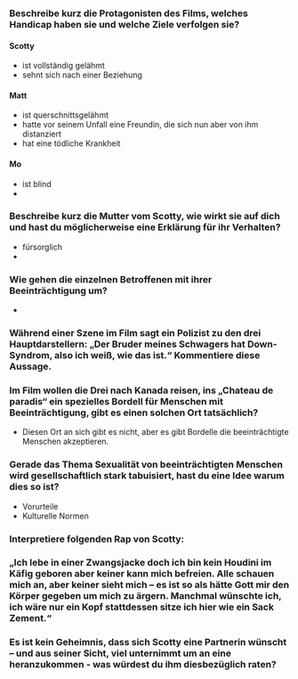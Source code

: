 ### Beschreibe kurz die Protagonisten des Films, welches Handicap haben sie und welche Ziele verfolgen sie?
#### Scotty
- ist vollständig gelähmt
- sehnt sich nach einer Beziehung

#### Matt
- ist querschnittsgelähmt
- hatte vor seinem Unfall eine Freundin, die sich nun aber von ihm distanziert
- hat eine tödliche Krankheit

#### Mo
- ist blind
- 

### Beschreibe kurz die Mutter vom Scotty, wie wirkt sie auf dich und hast du möglicherweise eine Erklärung für ihr Verhalten?
- fürsorglich
- 

### Wie gehen die einzelnen Betroffenen mit ihrer Beeinträchtigung um?
- 

### Während einer Szene im Film sagt ein Polizist zu den drei Hauptdarstellern: „Der Bruder meines Schwagers hat Down-Syndrom, also ich weiß, wie das ist.“ Kommentiere diese Aussage.

### Im Film wollen die Drei nach Kanada reisen, ins „Chateau de paradis“ ein spezielles Bordell für Menschen mit Beeinträchtigung, gibt es einen solchen Ort tatsächlich?
- Diesen Ort an sich gibt es nicht, aber es gibt Bordelle die beeinträchtigte Menschen akzeptieren.

### Gerade das Thema Sexualität von beeinträchtigten Menschen wird gesellschaftlich stark tabuisiert, hast du eine Idee warum dies so ist?
- Vorurteile
- Kulturelle Normen

### Interpretiere folgenden Rap von Scotty:

### „Ich lebe in einer Zwangsjacke doch ich bin kein Houdini im Käfig geboren aber keiner kann mich befreien. Alle schauen mich an, aber keiner sieht mich – es ist so als hätte Gott mir den Körper gegeben um mich zu ärgern. Manchmal wünschte ich, ich wäre nur ein Kopf stattdessen sitze ich hier wie ein Sack Zement.“

### Es ist kein Geheimnis, dass sich Scotty eine Partnerin wünscht – und aus seiner Sicht, viel unternimmt um an eine heranzukommen - was würdest du ihm diesbezüglich raten?